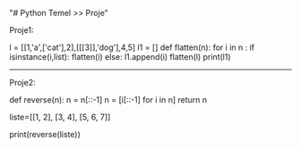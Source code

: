 "# Python Temel >> Proje" 

Proje1:


l = [[1,'a',['cat'],2],[[[3]],'dog'],4,5]
l1 = []
def flatten(n):
    for i in n :
        if isinstance(i,list):
            flatten(i)
        else:
            l1.append(i)
flatten(l)
print(l1)

--------------------------------------------


Proje2:

def reverse(n):
 n = n[::-1]
 n = [i[::-1] for i in n]
 return n

liste=[[1, 2], [3, 4], [5, 6, 7]]


print(reverse(liste))


